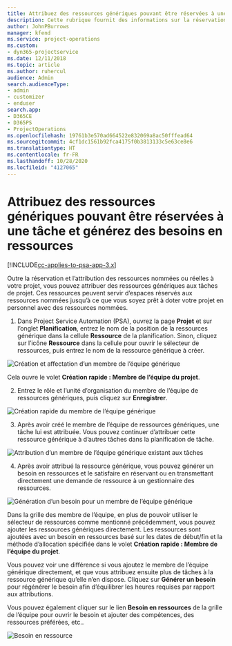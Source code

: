 ```yaml
---
title: Attribuez des ressources génériques pouvant être réservées à une tâche et à une équipe de projet
description: Cette rubrique fournit des informations sur la réservation de ressources génériques dans les tâches et les équipes de projet.
author: JohnPBurrows
manager: kfend
ms.service: project-operations
ms.custom:
- dyn365-projectservice
ms.date: 12/11/2018
ms.topic: article
ms.author: ruhercul
audience: Admin
search.audienceType:
- admin
- customizer
- enduser
search.app:
- D365CE
- D365PS
- ProjectOperations
ms.openlocfilehash: 19761b3e570ad664522e832069a8ac50fffead64
ms.sourcegitcommit: 4cf1dc1561b92fca4175f0b3813133c5e63ce8e6
ms.translationtype: HT
ms.contentlocale: fr-FR
ms.lasthandoff: 10/28/2020
ms.locfileid: "4127065"
---
```

# <a name="assign-generic-bookable-resources-to-a-task-and-generate-resource-requirements"></a>Attribuez des ressources génériques pouvant être réservées à une tâche et générez des besoins en ressources 

[!INCLUDE[cc-applies-to-psa-app-3.x](../includes/cc-applies-to-psa-app-3x.md)]

Outre la réservation et l’attribution des ressources nommées ou réelles à votre projet, vous pouvez attribuer des ressources génériques aux tâches de projet. Ces ressources peuvent servir d’espaces réservés aux ressources nommées jusqu’à ce que vous soyez prêt à doter votre projet en personnel avec des ressources nommées. 

1. Dans Project Service Automation (PSA), ouvrez la page **Projet** et sur l’onglet **Planification**, entrez le nom de la position de la ressources générique dans la cellule **Ressource** de la planification. Sinon, cliquez sur l’icône **Ressource** dans la cellule pour ouvrir le sélecteur de ressources, puis entrez le nom de la ressource générique à créer.

![Création et affectation d’un membre de l’équipe générique](media/RM-how-to-9.png)

Cela ouvre le volet **Création rapide : Membre de l’équipe du projet**. 

2. Entrez le rôle et l’unité d’organisation du membre de l’équipe de ressources génériques, puis cliquez sur **Enregistrer**.

![Création rapide du membre de l’équipe générique](media/RM-how-to-10.png)

3. Après avoir créé le membre de l’équipe de ressources génériques, une tâche lui est attribuée. Vous pouvez continuer d’attribuer cette ressource générique à d’autres tâches dans la planification de tâche.

![Attribution d’un membre de l’équipe générique existant aux tâches](media/RM-how-to-11.png)

4. Après avoir attribué la ressource générique, vous pouvez générer un besoin en ressources et le satisfaire en réservant ou en transmettant directement une demande de ressource à un gestionnaire des ressources.

![Génération d’un besoin pour un membre de l’équipe générique](media/RM-how-to-12.png)

Dans la grille des membre de l’équipe, en plus de pouvoir utiliser le sélecteur de ressources comme mentionné précédemment, vous pouvez ajouter les ressources génériques directement. Les ressources sont ajoutées avec un besoin en ressources basé sur les dates de début/fin et la méthode d’allocation spécifiée dans le volet **Création rapide : Membre de l’équipe du projet**.

Vous pouvez voir une différence si vous ajoutez le membre de l’équipe générique directement, et que vous attribuez ensuite plus de tâches à la ressource générique qu’elle n’en dispose. Cliquez sur **Générer un besoin** pour régénérer le besoin afin d’équilibrer les heures requises par rapport aux attributions.

Vous pouvez également cliquer sur le lien **Besoin en ressources** de la grille de l’équipe pour ouvrir le besoin et ajouter des compétences, des ressources préférées, etc..

![Besoin en ressource](media/RM-how-to-13.png)

